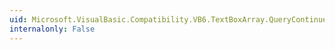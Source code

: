 ```yaml
---
uid: Microsoft.VisualBasic.Compatibility.VB6.TextBoxArray.QueryContinueDrag
internalonly: False
---
```

